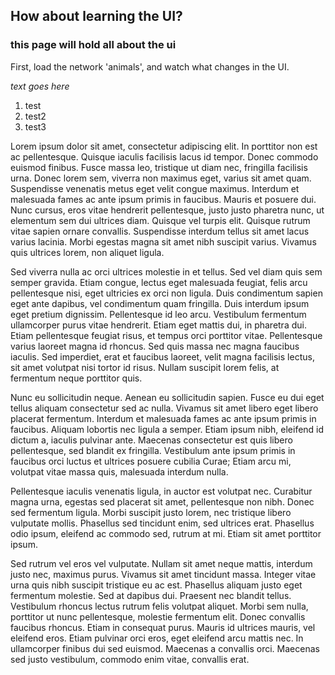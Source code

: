 ## How about learning the UI?

### this page will hold all about the ui

First, <span class="lessonGoal" id="goal_1">load the network 'animals'</span>, and watch what changes in the UI.

*text goes here*

1. test
2. test2
3. test3

Lorem ipsum dolor sit amet, consectetur adipiscing elit. In porttitor non est ac pellentesque. Quisque iaculis facilisis lacus id tempor. Donec commodo euismod finibus. Fusce massa leo, tristique ut diam nec, fringilla facilisis urna. Donec lorem sem, viverra non maximus eget, varius sit amet quam. Suspendisse venenatis metus eget velit congue maximus. Interdum et malesuada fames ac ante ipsum primis in faucibus. Mauris et posuere dui. Nunc cursus, eros vitae hendrerit pellentesque, justo justo pharetra nunc, ut elementum sem dui ultrices diam. Quisque vel turpis elit. Quisque rutrum vitae sapien ornare convallis. Suspendisse interdum tellus sit amet lacus varius lacinia. Morbi egestas magna sit amet nibh suscipit varius. Vivamus quis ultrices lorem, non aliquet ligula.

Sed viverra nulla ac orci ultrices molestie in et tellus. Sed vel diam quis sem semper gravida. Etiam congue, lectus eget malesuada feugiat, felis arcu pellentesque nisi, eget ultricies ex orci non ligula. Duis condimentum sapien eget ante dapibus, vel condimentum quam fringilla. Duis interdum ipsum eget pretium dignissim. Pellentesque id leo arcu. Vestibulum fermentum ullamcorper purus vitae hendrerit. Etiam eget mattis dui, in pharetra dui. Etiam pellentesque feugiat risus, et tempus orci porttitor vitae. Pellentesque varius laoreet magna id rhoncus. Sed quis massa nec magna faucibus iaculis. Sed imperdiet, erat et faucibus laoreet, velit magna facilisis lectus, sit amet volutpat nisi tortor id risus. Nullam suscipit lorem felis, at fermentum neque porttitor quis.

Nunc eu sollicitudin neque. Aenean eu sollicitudin sapien. Fusce eu dui eget tellus aliquam consectetur sed ac nulla. Vivamus sit amet libero eget libero placerat fermentum. Interdum et malesuada fames ac ante ipsum primis in faucibus. Aliquam lobortis nec ligula a semper. Etiam ipsum nibh, eleifend id dictum a, iaculis pulvinar ante. Maecenas consectetur est quis libero pellentesque, sed blandit ex fringilla. Vestibulum ante ipsum primis in faucibus orci luctus et ultrices posuere cubilia Curae; Etiam arcu mi, volutpat vitae massa quis, malesuada interdum nulla.

Pellentesque iaculis venenatis ligula, in auctor est volutpat nec. Curabitur magna urna, egestas sed placerat sit amet, pellentesque non nibh. Donec sed fermentum ligula. Morbi suscipit justo lorem, nec tristique libero vulputate mollis. Phasellus sed tincidunt enim, sed ultrices erat. Phasellus odio ipsum, eleifend ac commodo sed, rutrum at mi. Etiam sit amet porttitor ipsum.

Sed rutrum vel eros vel vulputate. Nullam sit amet neque mattis, interdum justo nec, maximus purus. Vivamus sit amet tincidunt massa. Integer vitae urna quis nibh suscipit tristique eu ac est. Phasellus aliquam justo eget fermentum molestie. Sed at dapibus dui. Praesent nec blandit tellus. Vestibulum rhoncus lectus rutrum felis volutpat aliquet. Morbi sem nulla, porttitor ut nunc pellentesque, molestie fermentum elit. Donec convallis faucibus rhoncus. Etiam in consequat purus. Mauris id ultrices mauris, vel eleifend eros. Etiam pulvinar orci eros, eget eleifend arcu mattis nec. In ullamcorper finibus dui sed euismod. Maecenas a convallis orci. Maecenas sed justo vestibulum, commodo enim vitae, convallis erat.
